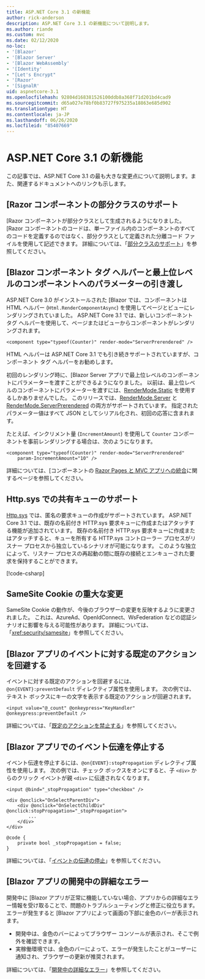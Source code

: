 ```yaml
---
title: ASP.NET Core 3.1 の新機能
author: rick-anderson
description: ASP.NET Core 3.1 の新機能について説明します。
ms.author: riande
ms.custom: mvc
ms.date: 02/12/2020
no-loc:
- '[Blazor'
- '[Blazor Server'
- '[Blazor WebAssembly'
- '[Identity'
- "[Let's Encrypt"
- '[Razor'
- '[SignalR'
uid: aspnetcore-3.1
ms.openlocfilehash: 92804d168381526100ddb8a368f71d201bd4cad9
ms.sourcegitcommit: d65a027e78bf0b83727f975235a18863e685d902
ms.translationtype: HT
ms.contentlocale: ja-JP
ms.lasthandoff: 06/26/2020
ms.locfileid: "85407669"
---
```

# <a name="whats-new-in-aspnet-core-31"></a>ASP.NET Core 3.1 の新機能

この記事では、ASP.NET Core 3.1 の最も大きな変更点について説明します。また、関連するドキュメントへのリンクも示します。

## <a name="partial-class-support-for-razor-components"></a>[Razor コンポーネントの部分クラスのサポート

[Razor コンポーネントが部分クラスとして生成されるようになりました。 [Razor コンポーネントのコードは、単一ファイル内のコンポーネントのすべてのコードを定義するのではなく、部分クラスとして定義された分離コード ファイルを使用して記述できます。 詳細については、「[部分クラスのサポート](xref:blazor/components/index#partial-class-support)」を参照してください。

## <a name="blazor-component-tag-helper-and-pass-parameters-to-top-level-components"></a>[Blazor コンポーネント タグ ヘルパーと最上位レベルのコンポーネントへのパラメーターの引き渡し

ASP.NET Core 3.0 がインストールされた [Blazor では、コンポーネントは HTML ヘルパー (`Html.RenderComponentAsync`) を使用してページとビューにレンダリングされていました。 ASP.NET Core 3.1 では、新しいコンポーネント タグ ヘルパーを使用して、ページまたはビューからコンポーネントがレンダリングされます。

```cshtml
<component type="typeof(Counter)" render-mode="ServerPrerendered" />
```

HTML ヘルパーは ASP.NET Core 3.1 でも引き続きサポートされていますが、コンポーネント タグ ヘルパーをお勧めします。

初回のレンダリング時に、[Blazor Server アプリで最上位レベルのコンポーネントにパラメーターを渡すことができるようになりました。 以前は、最上位レベルのコンポーネントにパラメーターを渡すには、[RenderMode.Static](xref:Microsoft.AspNetCore.Mvc.Rendering.RenderMode.Static) を使用するしかありませんでした。 このリリースでは、[RenderMode.Server](xref:Microsoft.AspNetCore.Mvc.Rendering.RenderMode.Server) と [RenderMode.ServerPrerendered](xref:Microsoft.AspNetCore.Mvc.Rendering.RenderMode.ServerPrerendered) の両方がサポートされています。 指定されたパラメーター値はすべて JSON としてシリアル化され、初回の応答に含まれます。

たとえば、インクリメント量 (`IncrementAmount`) を使用して `Counter` コンポーネントを事前レンダリングする場合は、次のようになります。

```cshtml
<component type="typeof(Counter)" render-mode="ServerPrerendered" 
    param-IncrementAmount="10" />
```

詳細については、[コンポーネントの [Razor Pages と MVC アプリへの統合](xref:blazor/components/integrate-components-into-razor-pages-and-mvc-apps)に関するページを参照してください。

## <a name="support-for-shared-queues-in-httpsys"></a>Http.sys での共有キューのサポート

[Http.sys](xref:fundamentals/servers/httpsys) では、匿名の要求キューの作成がサポートされています。 ASP.NET Core 3.1 では、既存の名前付き HTTP.sys 要求キューに作成またはアタッチする機能が追加されています。 既存の名前付き HTTP.sys 要求キューに作成またはアタッチすると、キューを所有する HTTP.sys コントローラー プロセスがリスナー プロセスから独立しているシナリオが可能になります。 このような独立によって、リスナー プロセスの再起動の間に既存の接続とエンキューされた要求を保持することができます。

[!code-csharp[](sample/Program.cs?name=snippet)]

## <a name="breaking-changes-for-samesite-cookies"></a>SameSite Cookie の重大な変更

SameSite Cookie の動作が、今後のブラウザーの変更を反映するように変更されました。 これは、AzureAd、OpenIdConnect、WsFederation などの認証シナリオに影響を与える可能性があります。 詳細については、「<xref:security/samesite>」を参照してください。

## <a name="prevent-default-actions-for-events-in-blazor-apps"></a>[Blazor アプリのイベントに対する既定のアクションを回避する

イベントに対する既定のアクションを回避するには、`@on{EVENT}:preventDefault` ディレクティブ属性を使用します。 次の例では、テキスト ボックスにキーの文字を表示する既定のアクションが回避されます。

```razor
<input value="@_count" @onkeypress="KeyHandler" @onkeypress:preventDefault />
```

詳細については、「[既定のアクションを禁止する](xref:blazor/components/event-handling#prevent-default-actions)」を参照してください。

## <a name="stop-event-propagation-in-blazor-apps"></a>[Blazor アプリでのイベント伝達を停止する

イベント伝達を停止するには、`@on{EVENT}:stopPropagation` ディレクティブ属性を使用します。 次の例では、チェック ボックスをオンにすると、子 `<div>` からのクリック イベントが親 `<div>` に伝達されなくなります。

```razor
<input @bind="_stopPropagation" type="checkbox" />

<div @onclick="OnSelectParentDiv">
    <div @onclick="OnSelectChildDiv" @onclick:stopPropagation="_stopPropagation">
        ...
    </div>
</div>

@code {
    private bool _stopPropagation = false;
}
```

詳細については、「[イベントの伝達の停止](xref:blazor/components/event-handling#stop-event-propagation)」を参照してください。

## <a name="detailed-errors-during-blazor-app-development"></a>[Blazor アプリの開発中の詳細なエラー

開発中に [Blazor アプリが正常に機能していない場合、アプリからの詳細なエラー情報を受け取ることで、問題のトラブルシューティングと修正に役立ちます。 エラーが発生すると [Blazor アプリによって画面の下部に金色のバーが表示されます。

* 開発中は、金色のバーによってブラウザー コンソールが表示され、そこで例外を確認できます。
* 実稼働環境では、金色のバーによって、エラーが発生したことがユーザーに通知され、ブラウザーの更新が推奨されます。

詳細については、「[開発中の詳細なエラー](xref:blazor/fundamentals/handle-errors#detailed-errors-during-development)」を参照してください。

